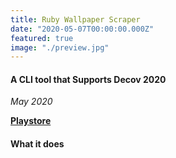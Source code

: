 ```yaml
---
title: Ruby Wallpaper Scraper
date: "2020-05-07T00:00:00.000Z"
featured: true
image: "./preview.jpg"
---
```


#### A CLI tool that Supports Decov 2020

_May 2020_

[**Playstore**](https://codetigers.org)


#### What it does

